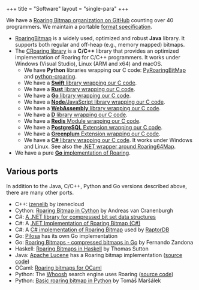 +++
title = "Software"
layout = "single-para"
+++

We have a [Roaring Bitmap organization on GitHub](https://github.com/RoaringBitmap) counting over 40 programmers. We
maintain a portable [format specification](https://github.com/RoaringBitmap/RoaringFormatSpec).

* [RoaringBitmap](https://github.com/lemire/RoaringBitmap/) is a widely used, optimized and robust **Java** library. It supports both regular and off-heap (e.g., memory mapped) bitmaps.
* The [CRoaring library](https://github.com/RoaringBitmap/CRoaring) is a **C/C++** library that provides an optimized implementation of Roaring for C/C++ programmers. It works under Windows (Visual Studio), Linux (ARM and x64) and macOS.
  *   We have **Python** libraries wrapping our C code: [PyRoaringBitMap](https://github.com/Ezibenroc/PyRoaringBitMap) and [python-croaring](https://github.com/sunzhaoping/python-croaring).
  *   We have a [**Swift** library wrapping our C code](https://github.com/piotte13/SwiftRoaring).
  *   We have a [**Rust** library wrapping our C code](https://github.com/saulius/croaring-rs).
  *   We have a [**Go** library wrapping our C code](https://github.com/RoaringBitmap/gocroaring).    
  *   We have a [**Node**/JavaScript library wrapping our C code](https://github.com/SalvatorePreviti/roaring-node).
  *   We have a [**WebAssembly** library wrapping our C code](https://github.com/SalvatorePreviti/roaring-wasm).
  *   We have a [**D** library wrapping our C code](https://github.com/yuce/droaring).
  *   We have a [**Redis** Module wrapping our C code](https://github.com/aviggiano/redis-roaring).
  *   We have a [**PostgreSQL** Extension wrapping our C code](https://github.com/ChenHuajun/pg_roaringbitmap).
  *   We have a [**Greenplum** Extension wrapping our C code](https://github.com/zeromax007/gpdb-roaringbitmap).
  *   We have a [**C#** library wrapping our C code](https://github.com/RogueException/CRoaring.Net). It works under Windows and Linux. See also the  [.NET wrapper around Roaring64Map](https://github.com/RoaringBitmap/RoaringCLI).
* We have a pure [**Go** implementation of Roaring](https://github.com/RoaringBitmap/roaring).

## Various ports

In addition to the Java, C/C++, Python and Go versions described above, there are many other ports.

* C++: [izenelib](https://github.com/izenecloud/izenelib/blob/master/include/am/bitmap/RoaringBitmap.h) by izenecloud
* Cython: [Roaring Bitmap in Cython](https://github.com/andreasvc/roaringbitmap) by Andreas van Cranenburgh
* C#: [A .NET library for compressed bit set data structures](https://github.com/BitSetsNet/BitSetsNet)
* C#: A [.NET Implementation of Roaring Bitmap (C#)](https://github.com/Tornhoof/RoaringBitmap)
* C#: A [C# implementation of Roaring Bitmap](https://github.com/mgholam/MGRB) used by [RaptorDB](https://github.com/mgholam/RaptorDB-Document)
* Go: [Pilosa](https://www.pilosa.com/) has its own Go implementation
* Go: [Roaring Bitmaps - compressed bitmaps in Go](https://github.com/fzandona/goroar) by Fernando Zandona
* Haskell: [Roaring Bitmaps in Haskell](https://github.com/thsutton/leonine) by Thomas Sutton
* Java: [Apache Lucene](https://lucene.apache.org/core/) has a Roaring bitmap implementation ([source code](https://github.com/apache/lucene-solr))
* OCaml:  [Roaring bitmaps for OCaml](https://github.com/travisbrady/ocaml-roaring)
* Python: The [Whoosh](https://pypi.python.org/pypi/Whoosh/) search engine uses Roaring ([source code](https://bitbucket.org/mchaput/whoosh/wiki/Home))
* Python: [Basic roaring bitmap in Python](https://github.com/burtgulash/roarink) by Tomáš Maršálek
